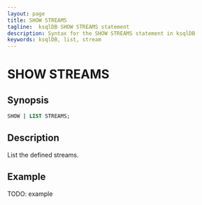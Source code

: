 ```yaml
---
layout: page
title: SHOW STREAMS
tagline:  ksqlDB SHOW STREAMS statement
description: Syntax for the SHOW STREAMS statement in ksqlDB
keywords: ksqlDB, list, stream
---
```



SHOW STREAMS
============

Synopsis
--------

```sql
SHOW | LIST STREAMS;
```

Description
-----------

List the defined streams.

Example
-------

TODO: example

